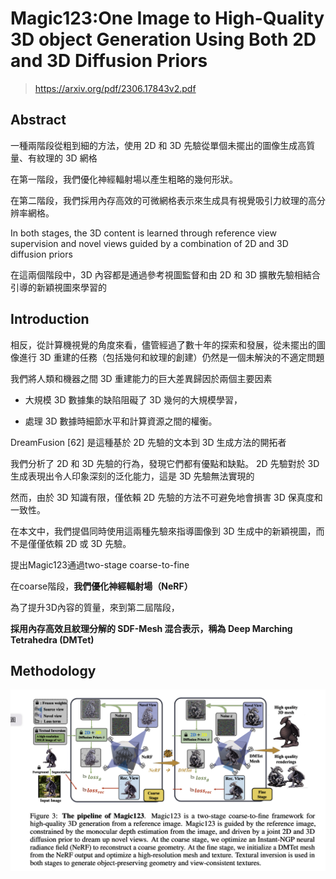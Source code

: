 # Magic123:One Image to High-Quality 3D object Generation Using Both 2D and 3D Diffusion Priors

> https://arxiv.org/pdf/2306.17843v2.pdf

## Abstract

一種兩階段從粗到細的方法，使用 2D 和 3D 先驗從單個未擺出的圖像生成高質量、有紋理的 3D 網格



在第一階段，我們優化神經輻射場以產生粗略的幾何形狀。

在第二階段，我們採用內存高效的可微網格表示來生成具有視覺吸引力紋理的高分辨率網格。

In both stages, the 3D content is learned through reference view supervision and novel views guided by a combination of 2D and 3D diffusion priors

在這兩個階段中，3D 內容都是通過參考視圖監督和由 2D 和 3D 擴散先驗相結合引導的新穎視圖來學習的



## Introduction

相反，從計算機視覺的角度來看，儘管經過了數十年的探索和發展，從未擺出的圖像進行 3D 重建的任務（包括幾何和紋理的創建）仍然是一個未解決的不適定問題



我們將人類和機器之間 3D 重建能力的巨大差異歸因於兩個主要因素

- 大規模 3D 數據集的缺陷阻礙了 3D 幾何的大規模學習，

- 處理 3D 數據時細節水平和計算資源之間的權衡。



DreamFusion [62] 是這種基於 2D 先驗的文本到 3D 生成方法的開拓者



我們分析了 2D 和 3D 先驗的行為，發現它們都有優點和缺點。 2D 先驗對於 3D 生成表現出令人印象深刻的泛化能力，這是 3D 先驗無法實現的

然而，由於 3D 知識有限，僅依賴 2D 先驗的方法不可避免地會損害 3D 保真度和一致性。





在本文中，我們提倡同時使用這兩種先驗來指導圖像到 3D 生成中的新穎視圖，而不是僅僅依賴 2D 或 3D 先驗。



提出Magic123通過two-stage coarse-to-fine 

在coarse階段，**我們優化神經輻射場（NeRF）**

為了提升3D內容的質量，來到第二屆階段，

**採用內存高效且紋理分解的 SDF-Mesh 混合表示，稱為 Deep Marching Tetrahedra (DMTet)**





## Methodology

<img src = 'paper_imgs/Magic123.png'>

